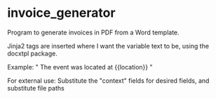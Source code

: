 # invoice_generator
Program to generate invoices in PDF from a Word template.

Jinja2 tags are inserted where I want the variable text to be, using the docxtpl package.

Example:
" The event was located at {{location}} "

For external use:
Substitute the "context" fields for desired fields, and substitute file paths
